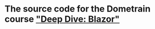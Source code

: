 # The source code for the Dometrain course ["Deep Dive: Blazor"](https://dometrain.com/course/deep-dive-blazor/?ref=github)
